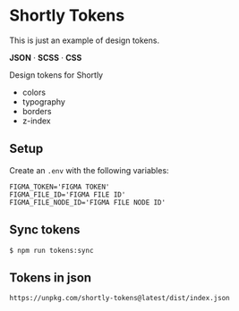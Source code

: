 # Shortly Tokens

This is just an example of design tokens.

**JSON** · **SCSS** · **CSS**

Design tokens for Shortly

- colors
- typography
- borders
- z-index

## Setup

Create an `.env` with the following variables:

```
FIGMA_TOKEN='FIGMA TOKEN'
FIGMA_FILE_ID='FIGMA FILE ID'
FIGMA_FILE_NODE_ID='FIGMA FILE NODE ID'
```

## Sync tokens

```
$ npm run tokens:sync
```

## Tokens in json

```
https://unpkg.com/shortly-tokens@latest/dist/index.json
```
